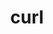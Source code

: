 ---
title: "curl"
layout: cache
category: package
meta: {"versions": ["7.63.0", "7.71.0", "7.72.0", "7.73.0", "7.74.0", "7.75.0", "7.76.0", "7.76.1"], "compilers": ["gcc@10.3.0", "gcc@6.4.0", "gcc@7.3.0", "gcc@7.3.1", "gcc@7.5.0", "gcc@8.1.0", "gcc@8.3.1", "gcc@8.4.1", "gcc@9.3.0", "xl@16.1"]}
spec_files: 
 - spec-0.json
 - spec-1.json
 - spec-2.json
 - spec-3.json
 - spec-4.json
 - spec-5.json
 - spec-6.json
 - spec-7.json
 - spec-8.json
 - spec-9.json
 - spec-10.json
 - spec-11.json
 - spec-12.json
 - spec-13.json
 - spec-14.json
 - spec-15.json
 - spec-16.json
 - spec-17.json
 - spec-18.json
 - spec-19.json
 - spec-20.json
 - spec-21.json
 - spec-22.json
 - spec-23.json
 - spec-24.json
 - spec-25.json
 - spec-26.json
 - spec-27.json
 - spec-28.json
 - spec-29.json
 - spec-30.json
 - spec-31.json
 - spec-32.json
 - spec-33.json
 - spec-34.json
 - spec-35.json
 - spec-36.json
 - spec-37.json
 - spec-38.json
 - spec-39.json
 - spec-40.json
 - spec-41.json
 - spec-42.json
 - spec-43.json
 - spec-44.json
 - spec-45.json
 - spec-46.json
 - spec-47.json
 - spec-48.json
 - spec-49.json
 - spec-50.json
 - spec-51.json
 - spec-52.json
 - spec-53.json
 - spec-54.json
 - spec-55.json
 - spec-56.json
 - spec-57.json
 - spec-58.json
 - spec-59.json
 - spec-60.json
 - spec-61.json
 - spec-62.json
 - spec-63.json
 - spec-64.json
 - spec-65.json
 - spec-66.json
 - spec-67.json
 - spec-68.json
 - spec-69.json
 - spec-70.json
 - spec-71.json
 - spec-72.json
 - spec-73.json
 - spec-74.json
 - spec-75.json
 - spec-76.json
 - spec-77.json
 - spec-78.json
 - spec-79.json
 - spec-80.json
 - spec-81.json
 - spec-82.json
 - spec-83.json
 - spec-84.json
 - spec-85.json
 - spec-86.json
 - spec-87.json
 - spec-88.json
 - spec-89.json
 - spec-90.json
 - spec-91.json
 - spec-92.json
 - spec-93.json
 - spec-94.json
 - spec-95.json
 - spec-96.json
 - spec-97.json
 - spec-98.json
 - spec-99.json
 - spec-100.json
 - spec-101.json
 - spec-102.json
 - spec-103.json
 - spec-104.json
 - spec-105.json
 - spec-106.json
 - spec-107.json
 - spec-108.json
 - spec-109.json
 - spec-110.json
 - spec-111.json
 - spec-112.json
 - spec-113.json
 - spec-114.json
 - spec-115.json
 - spec-116.json
 - spec-117.json
 - spec-118.json
 - spec-119.json
spec_names:
 - 'curl@7.74.0%gcc@8.1.0~darwinssl~gssapi~libssh~libssh2~nghttp2 arch=linux-rhel7-x86_64 ^libiconv@1.16%gcc@8.1.0 arch=linux-rhel7-x86_64 ^libidn2@2.3.0%gcc@8.1.0 arch=linux-rhel7-x86_64 ^libunistring@0.9.10%gcc@8.1.0 arch=linux-rhel7-x86_64 ^openssl@1.1.1j%gcc@8.1.0+systemcerts arch=linux-rhel7-x86_64 ^zlib@1.2.11%gcc@8.1.0+optimize+pic+shared arch=linux-rhel7-x86_64'
 - 'curl@7.76.0%gcc@8.3.1~darwinssl~gssapi~libssh~libssh2~nghttp2 arch=linux-rhel8-ppc64le ^libiconv@1.16%gcc@8.3.1 arch=linux-rhel8-ppc64le ^libidn2@2.3.0%gcc@8.3.1 arch=linux-rhel8-ppc64le ^libunistring@0.9.10%gcc@8.3.1 arch=linux-rhel8-ppc64le ^openssl@1.1.1k%gcc@8.3.1~docs+systemcerts arch=linux-rhel8-ppc64le ^zlib@1.2.11%gcc@8.3.1+optimize+pic+shared arch=linux-rhel8-ppc64le'
 - 'curl@7.76.0%gcc@9.3.0~darwinssl~gssapi~libssh~libssh2~nghttp2 arch=linux-ubuntu20.04-x86_64 ^libiconv@1.16%gcc@9.3.0 arch=linux-ubuntu20.04-x86_64 ^libidn2@2.3.0%gcc@9.3.0 arch=linux-ubuntu20.04-x86_64 ^libunistring@0.9.10%gcc@9.3.0 arch=linux-ubuntu20.04-x86_64 ^openssl@1.1.1k%gcc@9.3.0~docs+systemcerts arch=linux-ubuntu20.04-x86_64 ^zlib@1.2.11%gcc@9.3.0+optimize+pic+shared arch=linux-ubuntu20.04-x86_64'
 - 'curl@7.76.0%gcc@8.1.0~darwinssl~gssapi~libssh~libssh2~nghttp2 arch=linux-rhel7-x86_64 ^libiconv@1.16%gcc@8.1.0 arch=linux-rhel7-x86_64 ^libidn2@2.3.0%gcc@8.1.0 arch=linux-rhel7-x86_64 ^libunistring@0.9.10%gcc@8.1.0 arch=linux-rhel7-x86_64 ^openssl@1.1.1k%gcc@8.1.0~docs+systemcerts arch=linux-rhel7-x86_64 ^zlib@1.2.11%gcc@8.1.0+optimize+pic+shared arch=linux-rhel7-x86_64'
 - 'curl@7.74.0%gcc@8.1.0~darwinssl~gssapi~libssh~libssh2~nghttp2 arch=linux-rhel7-ppc64le ^libiconv@1.16%gcc@8.1.0 arch=linux-rhel7-ppc64le ^libidn2@2.3.0%gcc@8.1.0 arch=linux-rhel7-ppc64le ^libunistring@0.9.10%gcc@8.1.0 arch=linux-rhel7-ppc64le ^openssl@1.1.1j%gcc@8.1.0~docs+systemcerts arch=linux-rhel7-ppc64le ^zlib@1.2.11%gcc@8.1.0+optimize+pic+shared arch=linux-rhel7-ppc64le'
 - 'curl@7.76.0%gcc@7.5.0~darwinssl~gssapi~libssh~libssh2~nghttp2 arch=linux-ubuntu18.04-ppc64le ^libiconv@1.16%gcc@7.5.0 arch=linux-ubuntu18.04-ppc64le ^libidn2@2.3.0%gcc@7.5.0 arch=linux-ubuntu18.04-ppc64le ^libunistring@0.9.10%gcc@7.5.0 arch=linux-ubuntu18.04-ppc64le ^openssl@1.1.1k%gcc@7.5.0~docs+systemcerts arch=linux-ubuntu18.04-ppc64le ^zlib@1.2.11%gcc@7.5.0+optimize+pic+shared arch=linux-ubuntu18.04-ppc64le'
 - 'curl@7.72.0%gcc@7.5.0~darwinssl~gssapi~libssh~libssh2~nghttp2 arch=linux-ubuntu18.04-ppc64le ^libiconv@1.16%gcc@7.5.0 arch=linux-ubuntu18.04-ppc64le ^libidn2@2.3.0%gcc@7.5.0 arch=linux-ubuntu18.04-ppc64le ^libunistring@0.9.10%gcc@7.5.0 arch=linux-ubuntu18.04-ppc64le ^openssl@1.1.1g%gcc@7.5.0+systemcerts arch=linux-ubuntu18.04-ppc64le ^zlib@1.2.11%gcc@7.5.0+optimize+pic+shared arch=linux-ubuntu18.04-ppc64le'
 - 'curl@7.74.0%gcc@7.5.0~darwinssl~gssapi~libssh~libssh2~nghttp2 arch=linux-ubuntu18.04-ppc64le ^libiconv@1.16%gcc@7.5.0 arch=linux-ubuntu18.04-ppc64le ^libidn2@2.3.0%gcc@7.5.0 arch=linux-ubuntu18.04-ppc64le ^libunistring@0.9.10%gcc@7.5.0 arch=linux-ubuntu18.04-ppc64le ^openssl@1.1.1j%gcc@7.5.0+systemcerts arch=linux-ubuntu18.04-ppc64le ^zlib@1.2.11%gcc@7.5.0+optimize+pic+shared arch=linux-ubuntu18.04-ppc64le'
 - 'curl@7.74.0%gcc@7.5.0~darwinssl~gssapi~libssh~libssh2~nghttp2 arch=linux-ubuntu18.04-x86_64 ^libiconv@1.16%gcc@7.5.0 arch=linux-ubuntu18.04-x86_64 ^libidn2@2.3.0%gcc@7.5.0 arch=linux-ubuntu18.04-x86_64 ^libunistring@0.9.10%gcc@7.5.0 arch=linux-ubuntu18.04-x86_64 ^openssl@1.1.1i%gcc@7.5.0+systemcerts arch=linux-ubuntu18.04-x86_64 ^zlib@1.2.11%gcc@7.5.0+optimize+pic+shared arch=linux-ubuntu18.04-x86_64'
 - 'curl@7.75.0%gcc@9.3.0~darwinssl~gssapi~libssh~libssh2~nghttp2 arch=linux-ubuntu20.04-ppc64le ^libiconv@1.16%gcc@9.3.0 arch=linux-ubuntu20.04-ppc64le ^libidn2@2.3.0%gcc@9.3.0 arch=linux-ubuntu20.04-ppc64le ^libunistring@0.9.10%gcc@9.3.0 arch=linux-ubuntu20.04-ppc64le ^openssl@1.1.1k%gcc@9.3.0~docs+systemcerts arch=linux-ubuntu20.04-ppc64le ^zlib@1.2.11%gcc@9.3.0+optimize+pic+shared arch=linux-ubuntu20.04-ppc64le'
 - 'curl@7.74.0%gcc@8.3.1~darwinssl~gssapi~libssh~libssh2~nghttp2 arch=linux-rhel8-ppc64le ^libiconv@1.16%gcc@8.3.1 arch=linux-rhel8-ppc64le ^libidn2@2.3.0%gcc@8.3.1 arch=linux-rhel8-ppc64le ^libunistring@0.9.10%gcc@8.3.1 arch=linux-rhel8-ppc64le ^openssl@1.1.1j%gcc@8.3.1~docs+systemcerts arch=linux-rhel8-ppc64le ^zlib@1.2.11%gcc@8.3.1+optimize+pic+shared arch=linux-rhel8-ppc64le'
 - 'curl@7.76.0%gcc@9.3.0~darwinssl~gssapi~libssh~libssh2~nghttp2 arch=linux-rhel7-ppc64le ^libiconv@1.16%gcc@9.3.0 arch=linux-rhel7-ppc64le ^libidn2@2.3.0%gcc@9.3.0 arch=linux-rhel7-ppc64le ^libunistring@0.9.10%gcc@9.3.0 arch=linux-rhel7-ppc64le ^openssl@1.1.1k%gcc@9.3.0~docs+systemcerts arch=linux-rhel7-ppc64le ^zlib@1.2.11%gcc@9.3.0+optimize+pic+shared arch=linux-rhel7-ppc64le'
 - 'curl@7.72.0%gcc@8.1.0~darwinssl~gssapi~libssh~libssh2~nghttp2 arch=linux-rhel7-ppc64le ^libiconv@1.16%gcc@8.1.0 arch=linux-rhel7-ppc64le ^libidn2@2.3.0%gcc@8.1.0 arch=linux-rhel7-ppc64le ^libunistring@0.9.10%gcc@8.1.0 arch=linux-rhel7-ppc64le ^openssl@1.1.1g%gcc@8.1.0+systemcerts arch=linux-rhel7-ppc64le ^zlib@1.2.11%gcc@8.1.0+optimize+pic+shared arch=linux-rhel7-ppc64le'
 - 'curl@7.76.1%gcc@9.3.0~darwinssl~gssapi~libssh~libssh2~nghttp2 arch=linux-rhel7-x86_64 ^libiconv@1.16%gcc@9.3.0 arch=linux-rhel7-x86_64 ^libidn2@2.3.0%gcc@9.3.0 arch=linux-rhel7-x86_64 ^libunistring@0.9.10%gcc@9.3.0 arch=linux-rhel7-x86_64 ^openssl@1.1.1k%gcc@9.3.0~docs+systemcerts arch=linux-rhel7-x86_64 ^zlib@1.2.11%gcc@9.3.0+optimize+pic+shared arch=linux-rhel7-x86_64'
 - 'curl@7.76.1%gcc@7.5.0~darwinssl~gssapi~libssh~libssh2~nghttp2 arch=linux-ubuntu18.04-x86_64 ^libiconv@1.16%gcc@7.5.0 arch=linux-ubuntu18.04-x86_64 ^libidn2@2.3.0%gcc@7.5.0 arch=linux-ubuntu18.04-x86_64 ^libunistring@0.9.10%gcc@7.5.0 arch=linux-ubuntu18.04-x86_64 ^openssl@1.1.1k%gcc@7.5.0~docs+systemcerts arch=linux-ubuntu18.04-x86_64 ^zlib@1.2.11%gcc@7.5.0+optimize+pic+shared arch=linux-ubuntu18.04-x86_64'
 - 'curl@7.74.0%gcc@8.1.0~darwinssl~gssapi~libssh~libssh2~nghttp2 arch=linux-rhel7-ppc64le ^libiconv@1.16%gcc@8.1.0 arch=linux-rhel7-ppc64le ^libidn2@2.3.0%gcc@8.1.0 arch=linux-rhel7-ppc64le ^libunistring@0.9.10%gcc@8.1.0 arch=linux-rhel7-ppc64le ^openssl@1.1.1i%gcc@8.1.0+systemcerts arch=linux-rhel7-ppc64le ^zlib@1.2.11%gcc@8.1.0+optimize+pic+shared arch=linux-rhel7-ppc64le'
 - 'curl@7.76.0%gcc@7.5.0~darwinssl~gssapi~libssh~libssh2~nghttp2 arch=linux-ubuntu18.04-x86_64 ^libiconv@1.16%gcc@7.5.0 arch=linux-ubuntu18.04-x86_64 ^libidn2@2.3.0%gcc@7.5.0 arch=linux-ubuntu18.04-x86_64 ^libunistring@0.9.10%gcc@7.5.0 arch=linux-ubuntu18.04-x86_64 ^openssl@1.1.1k%gcc@7.5.0~docs+systemcerts arch=linux-ubuntu18.04-x86_64 ^zlib@1.2.11%gcc@7.5.0+optimize+pic+shared arch=linux-ubuntu18.04-x86_64'
 - 'curl@7.74.0%gcc@9.3.0~darwinssl~gssapi~libssh~libssh2~nghttp2 arch=linux-ubuntu20.04-x86_64 ^libiconv@1.16%gcc@9.3.0 arch=linux-ubuntu20.04-x86_64 ^libidn2@2.3.0%gcc@9.3.0 arch=linux-ubuntu20.04-x86_64 ^libunistring@0.9.10%gcc@9.3.0 arch=linux-ubuntu20.04-x86_64 ^openssl@1.1.1j%gcc@9.3.0~docs+systemcerts arch=linux-ubuntu20.04-x86_64 ^zlib@1.2.11%gcc@9.3.0+optimize+pic+shared arch=linux-ubuntu20.04-x86_64'
 - 'curl@7.74.0%gcc@9.3.0~darwinssl~gssapi~libssh~libssh2~nghttp2 arch=linux-ubuntu20.04-x86_64 ^libiconv@1.16%gcc@9.3.0 arch=linux-ubuntu20.04-x86_64 ^libidn2@2.3.0%gcc@9.3.0 arch=linux-ubuntu20.04-x86_64 ^libunistring@0.9.10%gcc@9.3.0 arch=linux-ubuntu20.04-x86_64 ^openssl@1.1.1i%gcc@9.3.0+systemcerts arch=linux-ubuntu20.04-x86_64 ^zlib@1.2.11%gcc@9.3.0+optimize+pic+shared arch=linux-ubuntu20.04-x86_64'
 - 'curl@7.74.0%gcc@8.3.1~darwinssl~gssapi~libssh~libssh2~nghttp2 arch=linux-rhel8-ppc64le ^libiconv@1.16%gcc@8.3.1 arch=linux-rhel8-ppc64le ^libidn2@2.3.0%gcc@8.3.1 arch=linux-rhel8-ppc64le ^libunistring@0.9.10%gcc@8.3.1 arch=linux-rhel8-ppc64le ^openssl@1.1.1j%gcc@8.3.1+systemcerts arch=linux-rhel8-ppc64le ^zlib@1.2.11%gcc@8.3.1+optimize+pic+shared arch=linux-rhel8-ppc64le'
 - 'curl@7.76.0%gcc@8.3.1~darwinssl~gssapi~libssh~libssh2~nghttp2 arch=linux-rhel8-x86_64 ^libiconv@1.16%gcc@8.3.1 arch=linux-rhel8-x86_64 ^libidn2@2.3.0%gcc@8.3.1 arch=linux-rhel8-x86_64 ^libunistring@0.9.10%gcc@8.3.1 arch=linux-rhel8-x86_64 ^openssl@1.1.1k%gcc@8.3.1~docs+systemcerts arch=linux-rhel8-x86_64 ^zlib@1.2.11%gcc@8.3.1+optimize+pic+shared arch=linux-rhel8-x86_64'
 - 'curl@7.76.1%gcc@8.4.1~darwinssl~gssapi~libssh~libssh2~nghttp2 arch=linux-rhel8-ppc64le ^libiconv@1.16%gcc@8.4.1 arch=linux-rhel8-ppc64le ^libidn2@2.3.0%gcc@8.4.1 arch=linux-rhel8-ppc64le ^libunistring@0.9.10%gcc@8.4.1 arch=linux-rhel8-ppc64le ^openssl@1.1.1k%gcc@8.4.1~docs+systemcerts arch=linux-rhel8-ppc64le ^zlib@1.2.11%gcc@8.4.1+optimize+pic+shared arch=linux-rhel8-ppc64le'
 - 'curl@7.74.0%gcc@7.5.0~darwinssl~gssapi~libssh~libssh2~nghttp2 arch=linux-ubuntu18.04-x86_64 ^libiconv@1.16%gcc@7.5.0 arch=linux-ubuntu18.04-x86_64 ^libidn2@2.3.0%gcc@7.5.0 arch=linux-ubuntu18.04-x86_64 ^libunistring@0.9.10%gcc@7.5.0 arch=linux-ubuntu18.04-x86_64 ^openssl@1.1.1j%gcc@7.5.0+systemcerts arch=linux-ubuntu18.04-x86_64 ^zlib@1.2.11%gcc@7.5.0+optimize+pic+shared arch=linux-ubuntu18.04-x86_64'
 - 'curl@7.74.0%gcc@8.1.0~darwinssl~gssapi~libssh~libssh2~nghttp2 arch=linux-rhel7-x86_64 ^libiconv@1.16%gcc@8.1.0 arch=linux-rhel7-x86_64 ^libidn2@2.3.0%gcc@8.1.0 arch=linux-rhel7-x86_64 ^libunistring@0.9.10%gcc@8.1.0 arch=linux-rhel7-x86_64 ^openssl@1.1.1j%gcc@8.1.0~docs+systemcerts arch=linux-rhel7-x86_64 ^zlib@1.2.11%gcc@8.1.0+optimize+pic+shared arch=linux-rhel7-x86_64'
 - 'curl@7.74.0%gcc@7.5.0~darwinssl~gssapi~libssh~libssh2~nghttp2 arch=linux-ubuntu18.04-x86_64 ^libiconv@1.16%gcc@7.5.0 arch=linux-ubuntu18.04-x86_64 ^libidn2@2.3.0%gcc@7.5.0 arch=linux-ubuntu18.04-x86_64 ^libunistring@0.9.10%gcc@7.5.0 arch=linux-ubuntu18.04-x86_64 ^openssl@1.1.1j%gcc@7.5.0~docs+systemcerts arch=linux-ubuntu18.04-x86_64 ^zlib@1.2.11%gcc@7.5.0+optimize+pic+shared arch=linux-ubuntu18.04-x86_64'
 - 'curl@7.74.0%gcc@8.3.1~darwinssl~gssapi~libssh~libssh2~nghttp2 arch=linux-rhel8-x86_64 ^libiconv@1.16%gcc@8.3.1 arch=linux-rhel8-x86_64 ^libidn2@2.3.0%gcc@8.3.1 arch=linux-rhel8-x86_64 ^libunistring@0.9.10%gcc@8.3.1 arch=linux-rhel8-x86_64 ^openssl@1.1.1i%gcc@8.3.1+systemcerts arch=linux-rhel8-x86_64 ^zlib@1.2.11%gcc@8.3.1+optimize+pic+shared arch=linux-rhel8-x86_64'
 - 'curl@7.72.0%gcc@9.3.0~darwinssl~gssapi~libssh~libssh2~nghttp2 arch=linux-ubuntu20.04-ppc64le ^libiconv@1.16%gcc@9.3.0 arch=linux-ubuntu20.04-ppc64le ^libidn2@2.3.0%gcc@9.3.0 arch=linux-ubuntu20.04-ppc64le ^libunistring@0.9.10%gcc@9.3.0 arch=linux-ubuntu20.04-ppc64le ^openssl@1.1.1h%gcc@9.3.0+systemcerts arch=linux-ubuntu20.04-ppc64le ^zlib@1.2.11%gcc@9.3.0+optimize+pic+shared arch=linux-ubuntu20.04-ppc64le'
 - 'curl@7.72.0%gcc@8.1.0~darwinssl~gssapi~libssh~libssh2~nghttp2 arch=linux-rhel7-ppc64le ^libiconv@1.16%gcc@8.1.0 arch=linux-rhel7-ppc64le ^libidn2@2.3.0%gcc@8.1.0 arch=linux-rhel7-ppc64le ^libunistring@0.9.10%gcc@8.1.0 arch=linux-rhel7-ppc64le ^openssl@1.1.1g%gcc@8.1.0+systemcerts arch=linux-rhel7-ppc64le ^zlib@1.2.11%gcc@8.1.0+optimize+pic+shared arch=linux-rhel7-ppc64le'
 - 'curl@7.74.0%gcc@9.3.0~darwinssl~gssapi~libssh~libssh2~nghttp2 arch=linux-ubuntu20.04-ppc64le ^libiconv@1.16%gcc@9.3.0 arch=linux-ubuntu20.04-ppc64le ^libidn2@2.3.0%gcc@9.3.0 arch=linux-ubuntu20.04-ppc64le ^libunistring@0.9.10%gcc@9.3.0 arch=linux-ubuntu20.04-ppc64le ^openssl@1.1.1j%gcc@9.3.0~docs+systemcerts arch=linux-ubuntu20.04-ppc64le ^zlib@1.2.11%gcc@9.3.0+optimize+pic+shared arch=linux-ubuntu20.04-ppc64le'
 - 'curl@7.76.1%gcc@10.3.0~darwinssl~gssapi~libssh~libssh2~nghttp2 arch=linux-ubuntu21.04-x86_64 ^libiconv@1.16%gcc@10.3.0 arch=linux-ubuntu21.04-x86_64 ^libidn2@2.3.0%gcc@10.3.0 arch=linux-ubuntu21.04-x86_64 ^libunistring@0.9.10%gcc@10.3.0 arch=linux-ubuntu21.04-x86_64 ^openssl@1.1.1k%gcc@10.3.0~docs+systemcerts arch=linux-ubuntu21.04-x86_64 ^zlib@1.2.11%gcc@10.3.0+optimize+pic+shared arch=linux-ubuntu21.04-x86_64'
 - 'curl@7.73.0%gcc@7.5.0~darwinssl~gssapi~libssh~libssh2~nghttp2 arch=linux-ubuntu18.04-x86_64 ^libiconv@1.16%gcc@7.5.0 arch=linux-ubuntu18.04-x86_64 ^libidn2@2.3.0%gcc@7.5.0 arch=linux-ubuntu18.04-x86_64 ^libunistring@0.9.10%gcc@7.5.0 arch=linux-ubuntu18.04-x86_64 ^openssl@1.1.1i%gcc@7.5.0+systemcerts arch=linux-ubuntu18.04-x86_64 ^zlib@1.2.11%gcc@7.5.0+optimize+pic+shared arch=linux-ubuntu18.04-x86_64'
 - 'curl@7.76.0%gcc@9.3.0~darwinssl~gssapi~libssh~libssh2~nghttp2 arch=linux-ubuntu20.04-ppc64le ^libiconv@1.16%gcc@9.3.0 arch=linux-ubuntu20.04-ppc64le ^libidn2@2.3.0%gcc@9.3.0 arch=linux-ubuntu20.04-ppc64le ^libunistring@0.9.10%gcc@9.3.0 arch=linux-ubuntu20.04-ppc64le ^openssl@1.1.1k%gcc@9.3.0~docs+systemcerts arch=linux-ubuntu20.04-ppc64le ^zlib@1.2.11%gcc@9.3.0+optimize+pic+shared arch=linux-ubuntu20.04-ppc64le'
 - 'curl@7.76.1%gcc@10.3.0~darwinssl~gssapi~libssh~libssh2~nghttp2 arch=linux-ubuntu21.04-ppc64le ^libiconv@1.16%gcc@10.3.0 arch=linux-ubuntu21.04-ppc64le ^libidn2@2.3.0%gcc@10.3.0 arch=linux-ubuntu21.04-ppc64le ^libunistring@0.9.10%gcc@10.3.0 arch=linux-ubuntu21.04-ppc64le ^openssl@1.1.1k%gcc@10.3.0~docs+systemcerts arch=linux-ubuntu21.04-ppc64le ^zlib@1.2.11%gcc@10.3.0+optimize+pic+shared arch=linux-ubuntu21.04-ppc64le'
 - 'curl@7.74.0%gcc@7.5.0~darwinssl~gssapi~libssh~libssh2~nghttp2 arch=linux-ubuntu18.04-ppc64le ^libiconv@1.16%gcc@7.5.0 arch=linux-ubuntu18.04-ppc64le ^libidn2@2.3.0%gcc@7.5.0 arch=linux-ubuntu18.04-ppc64le ^libunistring@0.9.10%gcc@7.5.0 arch=linux-ubuntu18.04-ppc64le ^openssl@1.1.1j%gcc@7.5.0~docs+systemcerts arch=linux-ubuntu18.04-ppc64le ^zlib@1.2.11%gcc@7.5.0+optimize+pic+shared arch=linux-ubuntu18.04-ppc64le'
 - 'curl@7.73.0%gcc@8.1.0~darwinssl~gssapi~libssh~libssh2~nghttp2 arch=linux-rhel7-ppc64le ^libiconv@1.16%gcc@8.1.0 arch=linux-rhel7-ppc64le ^libidn2@2.3.0%gcc@8.1.0 arch=linux-rhel7-ppc64le ^libunistring@0.9.10%gcc@8.1.0 arch=linux-rhel7-ppc64le ^openssl@1.1.1h%gcc@8.1.0+systemcerts arch=linux-rhel7-ppc64le ^zlib@1.2.11%gcc@8.1.0+optimize+pic+shared arch=linux-rhel7-ppc64le'
 - 'curl@7.74.0%gcc@9.3.0~darwinssl~gssapi~libssh~libssh2~nghttp2 arch=linux-ubuntu20.04-ppc64le ^libiconv@1.16%gcc@9.3.0 arch=linux-ubuntu20.04-ppc64le ^libidn2@2.3.0%gcc@9.3.0 arch=linux-ubuntu20.04-ppc64le ^libunistring@0.9.10%gcc@9.3.0 arch=linux-ubuntu20.04-ppc64le ^openssl@1.1.1j%gcc@9.3.0+systemcerts arch=linux-ubuntu20.04-ppc64le ^zlib@1.2.11%gcc@9.3.0+optimize+pic+shared arch=linux-ubuntu20.04-ppc64le'
 - 'curl@7.74.0%gcc@8.3.1~darwinssl~gssapi~libssh~libssh2~nghttp2 arch=linux-rhel8-x86_64 ^libiconv@1.16%gcc@8.3.1 arch=linux-rhel8-x86_64 ^libidn2@2.3.0%gcc@8.3.1 arch=linux-rhel8-x86_64 ^libunistring@0.9.10%gcc@8.3.1 arch=linux-rhel8-x86_64 ^openssl@1.1.1j%gcc@8.3.1~docs+systemcerts arch=linux-rhel8-x86_64 ^zlib@1.2.11%gcc@8.3.1+optimize+pic+shared arch=linux-rhel8-x86_64'
 - 'curl@7.74.0%gcc@7.5.0~darwinssl~gssapi~libssh~libssh2~nghttp2 arch=linux-ubuntu18.04-ppc64le ^libiconv@1.16%gcc@7.5.0 arch=linux-ubuntu18.04-ppc64le ^libidn2@2.3.0%gcc@7.5.0 arch=linux-ubuntu18.04-ppc64le ^libunistring@0.9.10%gcc@7.5.0 arch=linux-ubuntu18.04-ppc64le ^openssl@1.1.1i%gcc@7.5.0+systemcerts arch=linux-ubuntu18.04-ppc64le ^zlib@1.2.11%gcc@7.5.0+optimize+pic+shared arch=linux-ubuntu18.04-ppc64le'
 - 'curl@7.75.0%gcc@8.3.1~darwinssl~gssapi~libssh~libssh2~nghttp2 arch=linux-rhel8-x86_64 ^libiconv@1.16%gcc@8.3.1 arch=linux-rhel8-x86_64 ^libidn2@2.3.0%gcc@8.3.1 arch=linux-rhel8-x86_64 ^libunistring@0.9.10%gcc@8.3.1 arch=linux-rhel8-x86_64 ^openssl@1.1.1k%gcc@8.3.1~docs+systemcerts arch=linux-rhel8-x86_64 ^zlib@1.2.11%gcc@8.3.1+optimize+pic+shared arch=linux-rhel8-x86_64'
 - 'curl@7.76.0%gcc@8.1.0~darwinssl~gssapi~libssh~libssh2~nghttp2 arch=linux-rhel7-ppc64le ^libiconv@1.16%gcc@8.1.0 arch=linux-rhel7-ppc64le ^libidn2@2.3.0%gcc@8.1.0 arch=linux-rhel7-ppc64le ^libunistring@0.9.10%gcc@8.1.0 arch=linux-rhel7-ppc64le ^openssl@1.1.1k%gcc@8.1.0~docs+systemcerts arch=linux-rhel7-ppc64le ^zlib@1.2.11%gcc@8.1.0+optimize+pic+shared arch=linux-rhel7-ppc64le'
 - 'curl@7.74.0%gcc@7.5.0~darwinssl~gssapi~libssh~libssh2~nghttp2 arch=linux-ubuntu18.04-x86_64 ^libiconv@1.16%gcc@7.5.0 arch=linux-ubuntu18.04-x86_64 ^libidn2@2.3.0%gcc@7.5.0 arch=linux-ubuntu18.04-x86_64 ^libunistring@0.9.10%gcc@7.5.0 arch=linux-ubuntu18.04-x86_64 ^openssl@1.1.1k%gcc@7.5.0~docs+systemcerts arch=linux-ubuntu18.04-x86_64 ^zlib@1.2.11%gcc@7.5.0+optimize+pic+shared arch=linux-ubuntu18.04-x86_64'
 - 'curl@7.74.0%gcc@8.3.1~darwinssl~gssapi~libssh~libssh2~nghttp2 arch=linux-rhel8-x86_64 ^libiconv@1.16%gcc@8.3.1 arch=linux-rhel8-x86_64 ^libidn2@2.3.0%gcc@8.3.1 arch=linux-rhel8-x86_64 ^libunistring@0.9.10%gcc@8.3.1 arch=linux-rhel8-x86_64 ^openssl@1.1.1j%gcc@8.3.1+systemcerts arch=linux-rhel8-x86_64 ^zlib@1.2.11%gcc@8.3.1+optimize+pic+shared arch=linux-rhel8-x86_64'
 - 'curl@7.74.0%gcc@8.1.0~darwinssl~gssapi~libssh~libssh2~nghttp2 arch=linux-rhel7-ppc64le ^libiconv@1.16%gcc@8.1.0 arch=linux-rhel7-ppc64le ^libidn2@2.3.0%gcc@8.1.0 arch=linux-rhel7-ppc64le ^libunistring@0.9.10%gcc@8.1.0 arch=linux-rhel7-ppc64le ^openssl@1.1.1j%gcc@8.1.0+systemcerts arch=linux-rhel7-ppc64le ^zlib@1.2.11%gcc@8.1.0+optimize+pic+shared arch=linux-rhel7-ppc64le'
 - 'curl@7.73.0%gcc@9.3.0~darwinssl~gssapi~libssh~libssh2~nghttp2 arch=linux-ubuntu20.04-ppc64le ^libiconv@1.16%gcc@9.3.0 arch=linux-ubuntu20.04-ppc64le ^libidn2@2.3.0%gcc@9.3.0 arch=linux-ubuntu20.04-ppc64le ^libunistring@0.9.10%gcc@9.3.0 arch=linux-ubuntu20.04-ppc64le ^openssl@1.1.1i%gcc@9.3.0+systemcerts arch=linux-ubuntu20.04-ppc64le ^zlib@1.2.11%gcc@9.3.0+optimize+pic+shared arch=linux-ubuntu20.04-ppc64le'
 - 'curl@7.72.0%gcc@8.3.1~darwinssl~gssapi~libssh~libssh2~nghttp2 arch=linux-rhel8-ppc64le ^libiconv@1.16%gcc@8.3.1 arch=linux-rhel8-ppc64le ^libidn2@2.3.0%gcc@8.3.1 arch=linux-rhel8-ppc64le ^libunistring@0.9.10%gcc@8.3.1 arch=linux-rhel8-ppc64le ^openssl@1.1.1h%gcc@8.3.1+systemcerts arch=linux-rhel8-ppc64le ^zlib@1.2.11%gcc@8.3.1+optimize+pic+shared arch=linux-rhel8-ppc64le'
 - 'curl@7.74.0%gcc@7.3.1~darwinssl~gssapi~libssh~libssh2~nghttp2 arch=linux-amzn2-x86_64 ^libiconv@1.16%gcc@7.3.1 arch=linux-amzn2-x86_64 ^libidn2@2.3.0%gcc@7.3.1 arch=linux-amzn2-x86_64 ^libunistring@0.9.10%gcc@7.3.1 arch=linux-amzn2-x86_64 ^openssl@1.1.1j%gcc@7.3.1~docs+systemcerts arch=linux-amzn2-x86_64 ^zlib@1.2.11%gcc@7.3.1+optimize+pic+shared arch=linux-amzn2-x86_64'
 - 'curl@7.75.0%gcc@8.1.0~darwinssl~gssapi~libssh~libssh2~nghttp2 arch=linux-rhel7-ppc64le ^libiconv@1.16%gcc@8.1.0 arch=linux-rhel7-ppc64le ^libidn2@2.3.0%gcc@8.1.0 arch=linux-rhel7-ppc64le ^libunistring@0.9.10%gcc@8.1.0 arch=linux-rhel7-ppc64le ^openssl@1.1.1k%gcc@8.1.0~docs+systemcerts arch=linux-rhel7-ppc64le ^zlib@1.2.11%gcc@8.1.0+optimize+pic+shared arch=linux-rhel7-ppc64le'
 - 'curl@7.74.0%gcc@8.3.1~darwinssl~gssapi~libssh~libssh2~nghttp2 arch=linux-rhel8-ppc64le ^libiconv@1.16%gcc@8.3.1 arch=linux-rhel8-ppc64le ^libidn2@2.3.0%gcc@8.3.1 arch=linux-rhel8-ppc64le ^libunistring@0.9.10%gcc@8.3.1 arch=linux-rhel8-ppc64le ^openssl@1.1.1i%gcc@8.3.1+systemcerts arch=linux-rhel8-ppc64le ^zlib@1.2.11%gcc@8.3.1+optimize+pic+shared arch=linux-rhel8-ppc64le'
 - 'curl@7.63.0%gcc@7.3.0~darwinssl~gssapi~libssh~libssh2~nghttp2 arch=linux-centos7-x86_64 ^openssl@1.1.1d%gcc@7.3.0+systemcerts arch=linux-centos7-x86_64 ^zlib@1.2.11%gcc@7.3.0+optimize+pic+shared arch=linux-centos7-x86_64'
 - 'curl@7.74.0%gcc@9.3.0~darwinssl~gssapi~libssh~libssh2~nghttp2 arch=linux-ubuntu20.04-ppc64le ^libiconv@1.16%gcc@9.3.0 arch=linux-ubuntu20.04-ppc64le ^libidn2@2.3.0%gcc@9.3.0 arch=linux-ubuntu20.04-ppc64le ^libunistring@0.9.10%gcc@9.3.0 arch=linux-ubuntu20.04-ppc64le ^openssl@1.1.1i%gcc@9.3.0+systemcerts arch=linux-ubuntu20.04-ppc64le ^zlib@1.2.11%gcc@9.3.0+optimize+pic+shared arch=linux-ubuntu20.04-ppc64le'
 - 'curl@7.74.0%gcc@9.3.0~darwinssl~gssapi~libssh~libssh2~nghttp2 arch=linux-ubuntu20.04-x86_64 ^libiconv@1.16%gcc@9.3.0 arch=linux-ubuntu20.04-x86_64 ^libidn2@2.3.0%gcc@9.3.0 arch=linux-ubuntu20.04-x86_64 ^libunistring@0.9.10%gcc@9.3.0 arch=linux-ubuntu20.04-x86_64 ^openssl@1.1.1k%gcc@9.3.0~docs+systemcerts arch=linux-ubuntu20.04-x86_64 ^zlib@1.2.11%gcc@9.3.0+optimize+pic+shared arch=linux-ubuntu20.04-x86_64'
 - 'curl@7.71.0%gcc@7.5.0~darwinssl~gssapi~libssh~libssh2~nghttp2 arch=linux-ubuntu18.04-ppc64le ^libiconv@1.16%gcc@7.5.0 arch=linux-ubuntu18.04-ppc64le ^libidn2@2.1.1a%gcc@7.5.0 arch=linux-ubuntu18.04-ppc64le ^libunistring@0.9.10%gcc@7.5.0 arch=linux-ubuntu18.04-ppc64le ^openssl@1.1.1g%gcc@7.5.0+systemcerts arch=linux-ubuntu18.04-ppc64le ^zlib@1.2.11%gcc@7.5.0+optimize+pic+shared arch=linux-ubuntu18.04-ppc64le'
 - 'curl@7.76.1%gcc@9.3.0~darwinssl~gssapi~libssh~libssh2~nghttp2 arch=linux-ubuntu20.04-ppc64le ^libiconv@1.16%gcc@9.3.0 arch=linux-ubuntu20.04-ppc64le ^libidn2@2.3.0%gcc@9.3.0 arch=linux-ubuntu20.04-ppc64le ^libunistring@0.9.10%gcc@9.3.0 arch=linux-ubuntu20.04-ppc64le ^openssl@1.1.1k%gcc@9.3.0~docs+systemcerts arch=linux-ubuntu20.04-ppc64le ^zlib@1.2.11%gcc@9.3.0+optimize+pic+shared arch=linux-ubuntu20.04-ppc64le'
 - 'curl@7.75.0%gcc@7.5.0~darwinssl~gssapi~libssh~libssh2~nghttp2 arch=linux-ubuntu18.04-x86_64 ^libiconv@1.16%gcc@7.5.0 arch=linux-ubuntu18.04-x86_64 ^libidn2@2.3.0%gcc@7.5.0 arch=linux-ubuntu18.04-x86_64 ^libunistring@0.9.10%gcc@7.5.0 arch=linux-ubuntu18.04-x86_64 ^openssl@1.1.1k%gcc@7.5.0~docs+systemcerts arch=linux-ubuntu18.04-x86_64 ^zlib@1.2.11%gcc@7.5.0+optimize+pic+shared arch=linux-ubuntu18.04-x86_64'
 - 'curl@7.75.0%gcc@8.3.1~darwinssl~gssapi~libssh~libssh2~nghttp2 arch=linux-rhel8-ppc64le ^libiconv@1.16%gcc@8.3.1 arch=linux-rhel8-ppc64le ^libidn2@2.3.0%gcc@8.3.1 arch=linux-rhel8-ppc64le ^libunistring@0.9.10%gcc@8.3.1 arch=linux-rhel8-ppc64le ^openssl@1.1.1k%gcc@8.3.1~docs+systemcerts arch=linux-rhel8-ppc64le ^zlib@1.2.11%gcc@8.3.1+optimize+pic+shared arch=linux-rhel8-ppc64le'
 - 'curl@7.73.0%gcc@7.5.0~darwinssl~gssapi~libssh~libssh2~nghttp2 arch=linux-ubuntu18.04-ppc64le ^libiconv@1.16%gcc@7.5.0 arch=linux-ubuntu18.04-ppc64le ^libidn2@2.3.0%gcc@7.5.0 arch=linux-ubuntu18.04-ppc64le ^libunistring@0.9.10%gcc@7.5.0 arch=linux-ubuntu18.04-ppc64le ^openssl@1.1.1i%gcc@7.5.0+systemcerts arch=linux-ubuntu18.04-ppc64le ^zlib@1.2.11%gcc@7.5.0+optimize+pic+shared arch=linux-ubuntu18.04-ppc64le'
 - 'curl@7.76.0%gcc@9.3.0~darwinssl~gssapi~libssh~libssh2~nghttp2 arch=linux-rhel7-x86_64 ^libiconv@1.16%gcc@9.3.0 arch=linux-rhel7-x86_64 ^libidn2@2.3.0%gcc@9.3.0 arch=linux-rhel7-x86_64 ^libunistring@0.9.10%gcc@9.3.0 arch=linux-rhel7-x86_64 ^openssl@1.1.1k%gcc@9.3.0~docs+systemcerts arch=linux-rhel7-x86_64 ^zlib@1.2.11%gcc@9.3.0+optimize+pic+shared arch=linux-rhel7-x86_64'
 - 'curl@7.74.0%gcc@8.3.1~darwinssl~gssapi~libssh~libssh2~nghttp2 arch=linux-rhel8-x86_64 ^libiconv@1.16%gcc@8.3.1 arch=linux-rhel8-x86_64 ^libidn2@2.3.0%gcc@8.3.1 arch=linux-rhel8-x86_64 ^libunistring@0.9.10%gcc@8.3.1 arch=linux-rhel8-x86_64 ^openssl@1.1.1k%gcc@8.3.1~docs+systemcerts arch=linux-rhel8-x86_64 ^zlib@1.2.11%gcc@8.3.1+optimize+pic+shared arch=linux-rhel8-x86_64'
 - 'curl@7.72.0%gcc@7.5.0~darwinssl~gssapi~libssh~libssh2~nghttp2 arch=linux-ubuntu18.04-x86_64 ^libiconv@1.16%gcc@7.5.0 arch=linux-ubuntu18.04-x86_64 ^libidn2@2.3.0%gcc@7.5.0 arch=linux-ubuntu18.04-x86_64 ^libunistring@0.9.10%gcc@7.5.0 arch=linux-ubuntu18.04-x86_64 ^openssl@1.1.1g%gcc@7.5.0+systemcerts arch=linux-ubuntu18.04-x86_64 ^zlib@1.2.11%gcc@7.5.0+optimize+pic+shared arch=linux-ubuntu18.04-x86_64'
 - 'curl@7.73.0%gcc@8.1.0~darwinssl~gssapi~libssh~libssh2~nghttp2 arch=linux-rhel7-ppc64le ^libiconv@1.16%gcc@8.1.0 arch=linux-rhel7-ppc64le ^libidn2@2.3.0%gcc@8.1.0 arch=linux-rhel7-ppc64le ^libunistring@0.9.10%gcc@8.1.0 arch=linux-rhel7-ppc64le ^openssl@1.1.1i%gcc@8.1.0+systemcerts arch=linux-rhel7-ppc64le ^zlib@1.2.11%gcc@8.1.0+optimize+pic+shared arch=linux-rhel7-ppc64le'
 - 'curl@7.74.0%gcc@7.3.1~darwinssl~gssapi~libssh~libssh2~nghttp2 arch=linux-amzn2-x86_64 ^libiconv@1.16%gcc@7.3.1 arch=linux-amzn2-x86_64 ^libidn2@2.3.0%gcc@7.3.1 arch=linux-amzn2-x86_64 ^libunistring@0.9.10%gcc@7.3.1 arch=linux-amzn2-x86_64 ^openssl@1.1.1j%gcc@7.3.1+systemcerts arch=linux-amzn2-x86_64 ^zlib@1.2.11%gcc@7.3.1+optimize+pic+shared arch=linux-amzn2-x86_64'
 - 'curl@7.72.0%gcc@8.1.0~darwinssl~gssapi~libssh~libssh2~nghttp2 arch=linux-rhel7-x86_64 ^libiconv@1.16%gcc@8.1.0 arch=linux-rhel7-x86_64 ^libidn2@2.3.0%gcc@8.1.0 arch=linux-rhel7-x86_64 ^libunistring@0.9.10%gcc@8.1.0 arch=linux-rhel7-x86_64 ^openssl@1.1.1h%gcc@8.1.0+systemcerts arch=linux-rhel7-x86_64 ^zlib@1.2.11%gcc@8.1.0+optimize+pic+shared arch=linux-rhel7-x86_64'
 - 'curl@7.72.0%gcc@7.5.0~darwinssl~gssapi~libssh~libssh2~nghttp2 arch=linux-ubuntu18.04-ppc64le ^libiconv@1.16%gcc@7.5.0 arch=linux-ubuntu18.04-ppc64le ^libidn2@2.3.0%gcc@7.5.0 arch=linux-ubuntu18.04-ppc64le ^libunistring@0.9.10%gcc@7.5.0 arch=linux-ubuntu18.04-ppc64le ^openssl@1.1.1h%gcc@7.5.0+systemcerts arch=linux-ubuntu18.04-ppc64le ^zlib@1.2.11%gcc@7.5.0+optimize+pic+shared arch=linux-ubuntu18.04-ppc64le'
 - 'curl@7.74.0%gcc@7.5.0~darwinssl~gssapi~libssh~libssh2~nghttp2 arch=linux-ubuntu18.04-ppc64le ^libiconv@1.16%gcc@7.5.0 arch=linux-ubuntu18.04-ppc64le ^libidn2@2.3.0%gcc@7.5.0 arch=linux-ubuntu18.04-ppc64le ^libunistring@0.9.10%gcc@7.5.0 arch=linux-ubuntu18.04-ppc64le ^openssl@1.1.1k%gcc@7.5.0~docs+systemcerts arch=linux-ubuntu18.04-ppc64le ^zlib@1.2.11%gcc@7.5.0+optimize+pic+shared arch=linux-ubuntu18.04-ppc64le'
 - 'curl@7.74.0%gcc@8.1.0~darwinssl~gssapi~libssh~libssh2~nghttp2 arch=linux-rhel7-ppc64le ^libiconv@1.16%gcc@8.1.0 arch=linux-rhel7-ppc64le ^libidn2@2.3.0%gcc@8.1.0 arch=linux-rhel7-ppc64le ^libunistring@0.9.10%gcc@8.1.0 arch=linux-rhel7-ppc64le ^openssl@1.1.1k%gcc@8.1.0~docs+systemcerts arch=linux-rhel7-ppc64le ^zlib@1.2.11%gcc@8.1.0+optimize+pic+shared arch=linux-rhel7-ppc64le'
 - 'curl@7.74.0%gcc@8.1.0~darwinssl~gssapi~libssh~libssh2~nghttp2 arch=linux-rhel7-x86_64 ^libiconv@1.16%gcc@8.1.0 arch=linux-rhel7-x86_64 ^libidn2@2.3.0%gcc@8.1.0 arch=linux-rhel7-x86_64 ^libunistring@0.9.10%gcc@8.1.0 arch=linux-rhel7-x86_64 ^openssl@1.1.1i%gcc@8.1.0+systemcerts arch=linux-rhel7-x86_64 ^zlib@1.2.11%gcc@8.1.0+optimize+pic+shared arch=linux-rhel7-x86_64'
 - 'curl@7.76.1%gcc@9.3.0~darwinssl~gssapi~libssh~libssh2~nghttp2 arch=linux-ubuntu20.04-x86_64 ^libiconv@1.16%gcc@9.3.0 arch=linux-ubuntu20.04-x86_64 ^libidn2@2.3.0%gcc@9.3.0 arch=linux-ubuntu20.04-x86_64 ^libunistring@0.9.10%gcc@9.3.0 arch=linux-ubuntu20.04-x86_64 ^openssl@1.1.1k%gcc@9.3.0~docs+systemcerts arch=linux-ubuntu20.04-x86_64 ^zlib@1.2.11%gcc@9.3.0+optimize+pic+shared arch=linux-ubuntu20.04-x86_64'
 - 'curl@7.73.0%gcc@8.3.1~darwinssl~gssapi~libssh~libssh2~nghttp2 arch=linux-rhel8-ppc64le ^libiconv@1.16%gcc@8.3.1 arch=linux-rhel8-ppc64le ^libidn2@2.3.0%gcc@8.3.1 arch=linux-rhel8-ppc64le ^libunistring@0.9.10%gcc@8.3.1 arch=linux-rhel8-ppc64le ^openssl@1.1.1h%gcc@8.3.1+systemcerts arch=linux-rhel8-ppc64le ^zlib@1.2.11%gcc@8.3.1+optimize+pic+shared arch=linux-rhel8-ppc64le'
 - 'curl@7.72.0%gcc@8.1.0~darwinssl~gssapi~libssh~libssh2~nghttp2 arch=linux-rhel7-ppc64le ^libiconv@1.16%gcc@8.1.0 arch=linux-rhel7-ppc64le ^libidn2@2.3.0%gcc@8.1.0 arch=linux-rhel7-ppc64le ^libunistring@0.9.10%gcc@8.1.0 arch=linux-rhel7-ppc64le ^openssl@1.1.1h%gcc@8.1.0+systemcerts arch=linux-rhel7-ppc64le ^zlib@1.2.11%gcc@8.1.0+optimize+pic+shared arch=linux-rhel7-ppc64le'
 - 'curl@7.63.0%gcc@7.3.0~darwinssl~gssapi~libssh~libssh2~nghttp2 arch=linux-centos8-x86_64 ^openssl@1.1.1d%gcc@7.3.0+systemcerts arch=linux-centos8-x86_64 ^zlib@1.2.11%gcc@7.3.0+optimize+pic+shared arch=linux-centos8-x86_64'
 - 'curl@7.73.0%gcc@8.3.1~darwinssl~gssapi~libssh~libssh2~nghttp2 arch=linux-rhel8-x86_64 ^libiconv@1.16%gcc@8.3.1 arch=linux-rhel8-x86_64 ^libidn2@2.3.0%gcc@8.3.1 arch=linux-rhel8-x86_64 ^libunistring@0.9.10%gcc@8.3.1 arch=linux-rhel8-x86_64 ^openssl@1.1.1h%gcc@8.3.1+systemcerts arch=linux-rhel8-x86_64 ^zlib@1.2.11%gcc@8.3.1+optimize+pic+shared arch=linux-rhel8-x86_64'
 - 'curl@7.72.0%gcc@7.5.0~darwinssl~gssapi~libssh~libssh2~nghttp2 arch=linux-ubuntu18.04-x86_64 ^libiconv@1.16%gcc@7.5.0 arch=linux-ubuntu18.04-x86_64 ^libidn2@2.3.0%gcc@7.5.0 arch=linux-ubuntu18.04-x86_64 ^libunistring@0.9.10%gcc@7.5.0 arch=linux-ubuntu18.04-x86_64 ^openssl@1.1.1h%gcc@7.5.0+systemcerts arch=linux-ubuntu18.04-x86_64 ^zlib@1.2.11%gcc@7.5.0+optimize+pic+shared arch=linux-ubuntu18.04-x86_64'
 - 'curl@7.72.0%gcc@9.3.0~darwinssl~gssapi~libssh~libssh2~nghttp2 arch=linux-ubuntu20.04-x86_64 ^libiconv@1.16%gcc@9.3.0 arch=linux-ubuntu20.04-x86_64 ^libidn2@2.3.0%gcc@9.3.0 arch=linux-ubuntu20.04-x86_64 ^libunistring@0.9.10%gcc@9.3.0 arch=linux-ubuntu20.04-x86_64 ^openssl@1.1.1h%gcc@9.3.0+systemcerts arch=linux-ubuntu20.04-x86_64 ^zlib@1.2.11%gcc@9.3.0+optimize+pic+shared arch=linux-ubuntu20.04-x86_64'
 - 'curl@7.74.0%gcc@9.3.0~darwinssl~gssapi~libssh~libssh2~nghttp2 arch=linux-ubuntu20.04-x86_64 ^libiconv@1.16%gcc@9.3.0 arch=linux-ubuntu20.04-x86_64 ^libidn2@2.3.0%gcc@9.3.0 arch=linux-ubuntu20.04-x86_64 ^libunistring@0.9.10%gcc@9.3.0 arch=linux-ubuntu20.04-x86_64 ^openssl@1.1.1j%gcc@9.3.0+systemcerts arch=linux-ubuntu20.04-x86_64 ^zlib@1.2.11%gcc@9.3.0+optimize+pic+shared arch=linux-ubuntu20.04-x86_64'
 - 'curl@7.74.0%gcc@8.3.1~darwinssl~gssapi~libssh~libssh2~nghttp2 arch=linux-rhel8-ppc64le ^libiconv@1.16%gcc@8.3.1 arch=linux-rhel8-ppc64le ^libidn2@2.3.0%gcc@8.3.1 arch=linux-rhel8-ppc64le ^libunistring@0.9.10%gcc@8.3.1 arch=linux-rhel8-ppc64le ^openssl@1.1.1k%gcc@8.3.1~docs+systemcerts arch=linux-rhel8-ppc64le ^zlib@1.2.11%gcc@8.3.1+optimize+pic+shared arch=linux-rhel8-ppc64le'
 - 'curl@7.74.0%gcc@9.3.0~darwinssl~gssapi~libssh~libssh2~nghttp2 arch=linux-ubuntu20.04-ppc64le ^libiconv@1.16%gcc@9.3.0 arch=linux-ubuntu20.04-ppc64le ^libidn2@2.3.0%gcc@9.3.0 arch=linux-ubuntu20.04-ppc64le ^libunistring@0.9.10%gcc@9.3.0 arch=linux-ubuntu20.04-ppc64le ^openssl@1.1.1k%gcc@9.3.0~docs+systemcerts arch=linux-ubuntu20.04-ppc64le ^zlib@1.2.11%gcc@9.3.0+optimize+pic+shared arch=linux-ubuntu20.04-ppc64le'
 - 'curl@7.71.0%xl@16.1 fflags="-qzerosize" ~darwinssl~gssapi~libssh~libssh2~nghttp2 arch=linux-rhel7-power9le ^libiconv@1.16%xl@16.1 fflags="-qzerosize"  arch=linux-rhel7-power9le ^libidn2@2.1.1a%xl@16.1 fflags="-qzerosize"  arch=linux-rhel7-power9le ^libunistring@0.9.10%xl@16.1 fflags="-qzerosize"  arch=linux-rhel7-power9le ^openssl@1.1.1g%xl@16.1 fflags="-qzerosize" +systemcerts arch=linux-rhel7-power9le ^zlib@1.2.11%xl@16.1 fflags="-qzerosize" +optimize+pic+shared arch=linux-rhel7-power9le'
 - 'curl@7.73.0%gcc@9.3.0~darwinssl~gssapi~libssh~libssh2~nghttp2 arch=linux-ubuntu20.04-x86_64 ^libiconv@1.16%gcc@9.3.0 arch=linux-ubuntu20.04-x86_64 ^libidn2@2.3.0%gcc@9.3.0 arch=linux-ubuntu20.04-x86_64 ^libunistring@0.9.10%gcc@9.3.0 arch=linux-ubuntu20.04-x86_64 ^openssl@1.1.1h%gcc@9.3.0+systemcerts arch=linux-ubuntu20.04-x86_64 ^zlib@1.2.11%gcc@9.3.0+optimize+pic+shared arch=linux-ubuntu20.04-x86_64'
 - 'curl@7.76.1%gcc@9.3.0~darwinssl~gssapi~libssh~libssh2~nghttp2 arch=linux-rhel7-ppc64le ^libiconv@1.16%gcc@9.3.0 arch=linux-rhel7-ppc64le ^libidn2@2.3.0%gcc@9.3.0 arch=linux-rhel7-ppc64le ^libunistring@0.9.10%gcc@9.3.0 arch=linux-rhel7-ppc64le ^openssl@1.1.1k%gcc@9.3.0~docs+systemcerts arch=linux-rhel7-ppc64le ^zlib@1.2.11%gcc@9.3.0+optimize+pic+shared arch=linux-rhel7-ppc64le'
 - 'curl@7.71.0%gcc@9.3.0~darwinssl~gssapi~libssh~libssh2~nghttp2 arch=linux-ubuntu20.04-x86_64 ^libiconv@1.16%gcc@9.3.0 arch=linux-ubuntu20.04-x86_64 ^libidn2@2.1.1a%gcc@9.3.0 arch=linux-ubuntu20.04-x86_64 ^libunistring@0.9.10%gcc@9.3.0 arch=linux-ubuntu20.04-x86_64 ^openssl@1.1.1g%gcc@9.3.0+systemcerts arch=linux-ubuntu20.04-x86_64 ^zlib@1.2.11%gcc@9.3.0+optimize+pic+shared arch=linux-ubuntu20.04-x86_64'
 - 'curl@7.71.0%gcc@7.5.0~darwinssl~gssapi~libssh~libssh2~nghttp2 arch=linux-ubuntu18.04-x86_64 ^libiconv@1.16%gcc@7.5.0 arch=linux-ubuntu18.04-x86_64 ^libidn2@2.1.1a%gcc@7.5.0 arch=linux-ubuntu18.04-x86_64 ^libunistring@0.9.10%gcc@7.5.0 arch=linux-ubuntu18.04-x86_64 ^openssl@1.1.1g%gcc@7.5.0+systemcerts arch=linux-ubuntu18.04-x86_64 ^zlib@1.2.11%gcc@7.5.0+optimize+pic+shared arch=linux-ubuntu18.04-x86_64'
 - 'curl@7.76.1%gcc@7.5.0~darwinssl~gssapi~libssh~libssh2~nghttp2 arch=linux-ubuntu18.04-ppc64le ^libiconv@1.16%gcc@7.5.0 arch=linux-ubuntu18.04-ppc64le ^libidn2@2.3.0%gcc@7.5.0 arch=linux-ubuntu18.04-ppc64le ^libunistring@0.9.10%gcc@7.5.0 arch=linux-ubuntu18.04-ppc64le ^openssl@1.1.1k%gcc@7.5.0~docs+systemcerts arch=linux-ubuntu18.04-ppc64le ^zlib@1.2.11%gcc@7.5.0+optimize+pic+shared arch=linux-ubuntu18.04-ppc64le'
 - 'curl@7.73.0%gcc@7.5.0~darwinssl~gssapi~libssh~libssh2~nghttp2 arch=linux-ubuntu18.04-x86_64 ^libiconv@1.16%gcc@7.5.0 arch=linux-ubuntu18.04-x86_64 ^libidn2@2.3.0%gcc@7.5.0 arch=linux-ubuntu18.04-x86_64 ^libunistring@0.9.10%gcc@7.5.0 arch=linux-ubuntu18.04-x86_64 ^openssl@1.1.1h%gcc@7.5.0+systemcerts arch=linux-ubuntu18.04-x86_64 ^zlib@1.2.11%gcc@7.5.0+optimize+pic+shared arch=linux-ubuntu18.04-x86_64'
 - 'curl@7.63.0%gcc@7.3.0~darwinssl~gssapi~libssh~libssh2~nghttp2 arch=linux-ubuntu18.04-x86_64 ^openssl@1.1.1d%gcc@7.3.0+systemcerts arch=linux-ubuntu18.04-x86_64 ^zlib@1.2.11%gcc@7.3.0+optimize+pic+shared arch=linux-ubuntu18.04-x86_64'
 - 'curl@7.75.0%gcc@9.3.0~darwinssl~gssapi~libssh~libssh2~nghttp2 arch=linux-ubuntu20.04-x86_64 ^libiconv@1.16%gcc@9.3.0 arch=linux-ubuntu20.04-x86_64 ^libidn2@2.3.0%gcc@9.3.0 arch=linux-ubuntu20.04-x86_64 ^libunistring@0.9.10%gcc@9.3.0 arch=linux-ubuntu20.04-x86_64 ^openssl@1.1.1k%gcc@9.3.0~docs+systemcerts arch=linux-ubuntu20.04-x86_64 ^zlib@1.2.11%gcc@9.3.0+optimize+pic+shared arch=linux-ubuntu20.04-x86_64'
 - 'curl@7.71.0%gcc@8.3.1~darwinssl~gssapi~libssh~libssh2~nghttp2 arch=linux-rhel8-ppc64le ^libiconv@1.16%gcc@8.3.1 arch=linux-rhel8-ppc64le ^libidn2@2.1.1a%gcc@8.3.1 arch=linux-rhel8-ppc64le ^libunistring@0.9.10%gcc@8.3.1 arch=linux-rhel8-ppc64le ^openssl@1.1.1g%gcc@8.3.1+systemcerts arch=linux-rhel8-ppc64le ^zlib@1.2.11%gcc@8.3.1+optimize+pic+shared arch=linux-rhel8-ppc64le'
 - 'curl@7.74.0%gcc@7.3.1~darwinssl~gssapi~libssh~libssh2~nghttp2 arch=linux-amzn2-x86_64 ^libiconv@1.16%gcc@7.3.1 arch=linux-amzn2-x86_64 ^libidn2@2.3.0%gcc@7.3.1 arch=linux-amzn2-x86_64 ^libunistring@0.9.10%gcc@7.3.1 arch=linux-amzn2-x86_64 ^openssl@1.1.1k%gcc@7.3.1~docs+systemcerts arch=linux-amzn2-x86_64 ^zlib@1.2.11%gcc@7.3.1+optimize+pic+shared arch=linux-amzn2-x86_64'
 - 'curl@7.73.0%gcc@7.5.0~darwinssl~gssapi~libssh~libssh2~nghttp2 arch=linux-ubuntu18.04-ppc64le ^libiconv@1.16%gcc@7.5.0 arch=linux-ubuntu18.04-ppc64le ^libidn2@2.3.0%gcc@7.5.0 arch=linux-ubuntu18.04-ppc64le ^libunistring@0.9.10%gcc@7.5.0 arch=linux-ubuntu18.04-ppc64le ^openssl@1.1.1h%gcc@7.5.0+systemcerts arch=linux-ubuntu18.04-ppc64le ^zlib@1.2.11%gcc@7.5.0+optimize+pic+shared arch=linux-ubuntu18.04-ppc64le'
 - 'curl@7.76.0%gcc@9.3.0~darwinssl~gssapi~libssh~libssh2~nghttp2 arch=cray-cnl7-haswell ^libiconv@1.16%gcc@9.3.0 arch=cray-cnl7-haswell ^libidn2@2.3.0%gcc@9.3.0 arch=cray-cnl7-haswell ^libunistring@0.9.10%gcc@9.3.0 arch=cray-cnl7-haswell ^openssl@1.1.1k%gcc@9.3.0~docs+systemcerts arch=cray-cnl7-haswell ^zlib@1.2.11%gcc@9.3.0+optimize+pic+shared arch=cray-cnl7-haswell'
 - 'curl@7.71.0%gcc@8.1.0~darwinssl~gssapi~libssh~libssh2~nghttp2 arch=linux-rhel7-ppc64le ^libiconv@1.16%gcc@8.1.0 arch=linux-rhel7-ppc64le ^libidn2@2.1.1a%gcc@8.1.0 arch=linux-rhel7-ppc64le ^libunistring@0.9.10%gcc@8.1.0 arch=linux-rhel7-ppc64le ^openssl@1.1.1g%gcc@8.1.0+systemcerts arch=linux-rhel7-ppc64le ^zlib@1.2.11%gcc@8.1.0+optimize+pic+shared arch=linux-rhel7-ppc64le'
 - 'curl@7.71.0%gcc@7.5.0~darwinssl~gssapi~libssh~libssh2~nghttp2 arch=linux-ubuntu18.04-aarch64 ^libiconv@1.16%gcc@7.5.0 arch=linux-ubuntu18.04-aarch64 ^libidn2@2.1.1a%gcc@7.5.0 arch=linux-ubuntu18.04-aarch64 ^libunistring@0.9.10%gcc@7.5.0 arch=linux-ubuntu18.04-aarch64 ^openssl@1.1.1g%gcc@7.5.0+systemcerts arch=linux-ubuntu18.04-aarch64 ^zlib@1.2.11%gcc@7.5.0+optimize+pic+shared arch=linux-ubuntu18.04-aarch64'
 - 'curl@7.72.0%gcc@9.3.0~darwinssl~gssapi~libssh~libssh2~nghttp2 arch=linux-ubuntu20.04-ppc64le ^libiconv@1.16%gcc@9.3.0 arch=linux-ubuntu20.04-ppc64le ^libidn2@2.3.0%gcc@9.3.0 arch=linux-ubuntu20.04-ppc64le ^libunistring@0.9.10%gcc@9.3.0 arch=linux-ubuntu20.04-ppc64le ^openssl@1.1.1g%gcc@9.3.0+systemcerts arch=linux-ubuntu20.04-ppc64le ^zlib@1.2.11%gcc@9.3.0+optimize+pic+shared arch=linux-ubuntu20.04-ppc64le'
 - 'curl@7.63.0%gcc@7.3.0~darwinssl~gssapi~libssh~libssh2~nghttp2 arch=linux-ubuntu18.04-ppc64le ^openssl@1.1.1d%gcc@7.3.0+systemcerts arch=linux-ubuntu18.04-ppc64le ^zlib@1.2.11%gcc@7.3.0+optimize+pic+shared arch=linux-ubuntu18.04-ppc64le'
 - 'curl@7.74.0%gcc@8.1.0~darwinssl~gssapi~libssh~libssh2~nghttp2 arch=linux-rhel7-x86_64 ^libiconv@1.16%gcc@8.1.0 arch=linux-rhel7-x86_64 ^libidn2@2.3.0%gcc@8.1.0 arch=linux-rhel7-x86_64 ^libunistring@0.9.10%gcc@8.1.0 arch=linux-rhel7-x86_64 ^openssl@1.1.1k%gcc@8.1.0~docs+systemcerts arch=linux-rhel7-x86_64 ^zlib@1.2.11%gcc@8.1.0+optimize+pic+shared arch=linux-rhel7-x86_64'
 - 'curl@7.63.0%gcc@7.3.0~darwinssl~gssapi~libssh~libssh2~nghttp2 arch=linux-rhel8-x86_64 ^openssl@1.1.1d%gcc@7.3.0+systemcerts arch=linux-rhel8-x86_64 ^zlib@1.2.11%gcc@7.3.0+optimize+pic+shared arch=linux-rhel8-x86_64'
 - 'curl@7.72.0%gcc@9.3.0~darwinssl~gssapi~libssh~libssh2~nghttp2 arch=linux-ubuntu20.04-x86_64 ^libiconv@1.16%gcc@9.3.0 arch=linux-ubuntu20.04-x86_64 ^libidn2@2.3.0%gcc@9.3.0 arch=linux-ubuntu20.04-x86_64 ^libunistring@0.9.10%gcc@9.3.0 arch=linux-ubuntu20.04-x86_64 ^openssl@1.1.1g%gcc@9.3.0+systemcerts arch=linux-ubuntu20.04-x86_64 ^zlib@1.2.11%gcc@9.3.0+optimize+pic+shared arch=linux-ubuntu20.04-x86_64'
 - 'curl@7.76.1%gcc@8.3.1~darwinssl~gssapi~libssh~libssh2~nghttp2 arch=linux-rhel8-ppc64le ^libiconv@1.16%gcc@8.3.1 arch=linux-rhel8-ppc64le ^libidn2@2.3.0%gcc@8.3.1 arch=linux-rhel8-ppc64le ^libunistring@0.9.10%gcc@8.3.1 arch=linux-rhel8-ppc64le ^openssl@1.1.1k%gcc@8.3.1~docs+systemcerts arch=linux-rhel8-ppc64le ^zlib@1.2.11%gcc@8.3.1+optimize+pic+shared arch=linux-rhel8-ppc64le'
 - 'curl@7.73.0%gcc@8.3.1~darwinssl~gssapi~libssh~libssh2~nghttp2 arch=linux-rhel8-ppc64le ^libiconv@1.16%gcc@8.3.1 arch=linux-rhel8-ppc64le ^libidn2@2.3.0%gcc@8.3.1 arch=linux-rhel8-ppc64le ^libunistring@0.9.10%gcc@8.3.1 arch=linux-rhel8-ppc64le ^openssl@1.1.1i%gcc@8.3.1+systemcerts arch=linux-rhel8-ppc64le ^zlib@1.2.11%gcc@8.3.1+optimize+pic+shared arch=linux-rhel8-ppc64le'
 - 'curl@7.72.0%gcc@8.1.0~darwinssl~gssapi~libssh~libssh2~nghttp2 arch=linux-rhel7-x86_64 ^libiconv@1.16%gcc@8.1.0 arch=linux-rhel7-x86_64 ^libidn2@2.3.0%gcc@8.1.0 arch=linux-rhel7-x86_64 ^libunistring@0.9.10%gcc@8.1.0 arch=linux-rhel7-x86_64 ^openssl@1.1.1g%gcc@8.1.0+systemcerts arch=linux-rhel7-x86_64 ^zlib@1.2.11%gcc@8.1.0+optimize+pic+shared arch=linux-rhel7-x86_64'
 - 'curl@7.75.0%gcc@7.5.0~darwinssl~gssapi~libssh~libssh2~nghttp2 arch=linux-ubuntu18.04-ppc64le ^libiconv@1.16%gcc@7.5.0 arch=linux-ubuntu18.04-ppc64le ^libidn2@2.3.0%gcc@7.5.0 arch=linux-ubuntu18.04-ppc64le ^libunistring@0.9.10%gcc@7.5.0 arch=linux-ubuntu18.04-ppc64le ^openssl@1.1.1k%gcc@7.5.0~docs+systemcerts arch=linux-ubuntu18.04-ppc64le ^zlib@1.2.11%gcc@7.5.0+optimize+pic+shared arch=linux-ubuntu18.04-ppc64le'
 - 'curl@7.71.0%gcc@6.4.0~darwinssl~gssapi~libssh~libssh2~nghttp2 arch=linux-rhel7-power9le ^libiconv@1.16%gcc@6.4.0 arch=linux-rhel7-power9le ^libidn2@2.1.1a%gcc@6.4.0 arch=linux-rhel7-power9le ^libunistring@0.9.10%gcc@6.4.0 arch=linux-rhel7-power9le ^openssl@1.1.1g%gcc@6.4.0+systemcerts arch=linux-rhel7-power9le ^zlib@1.2.11%gcc@6.4.0+optimize+pic+shared arch=linux-rhel7-power9le'
 - 'curl@7.73.0%gcc@8.1.0~darwinssl~gssapi~libssh~libssh2~nghttp2 arch=linux-rhel7-x86_64 ^libiconv@1.16%gcc@8.1.0 arch=linux-rhel7-x86_64 ^libidn2@2.3.0%gcc@8.1.0 arch=linux-rhel7-x86_64 ^libunistring@0.9.10%gcc@8.1.0 arch=linux-rhel7-x86_64 ^openssl@1.1.1h%gcc@8.1.0+systemcerts arch=linux-rhel7-x86_64 ^zlib@1.2.11%gcc@8.1.0+optimize+pic+shared arch=linux-rhel7-x86_64'
 - 'curl@7.76.1%gcc@8.3.1~darwinssl~gssapi~libssh~libssh2~nghttp2 arch=linux-rhel8-x86_64 ^libiconv@1.16%gcc@8.3.1 arch=linux-rhel8-x86_64 ^libidn2@2.3.0%gcc@8.3.1 arch=linux-rhel8-x86_64 ^libunistring@0.9.10%gcc@8.3.1 arch=linux-rhel8-x86_64 ^openssl@1.1.1k%gcc@8.3.1~docs+systemcerts arch=linux-rhel8-x86_64 ^zlib@1.2.11%gcc@8.3.1+optimize+pic+shared arch=linux-rhel8-x86_64'
 - 'curl@7.72.0%gcc@7.5.0~darwinssl~gssapi~libssh~libssh2~nghttp2 arch=linux-ubuntu18.04-x86_64 ^libiconv@1.16%gcc@7.5.0 arch=linux-ubuntu18.04-x86_64 ^libidn2@2.3.0%gcc@7.5.0 arch=linux-ubuntu18.04-x86_64 ^libunistring@0.9.10%gcc@7.5.0 arch=linux-ubuntu18.04-x86_64 ^openssl@1.1.1g%gcc@7.5.0+systemcerts arch=linux-ubuntu18.04-x86_64 ^zlib@1.2.11%gcc@7.5.0+optimize+pic+shared arch=linux-ubuntu18.04-x86_64'
 - 'curl@7.76.1%gcc@8.4.1~darwinssl~gssapi~libssh~libssh2~nghttp2 arch=linux-rhel8-x86_64 ^libiconv@1.16%gcc@8.4.1 arch=linux-rhel8-x86_64 ^libidn2@2.3.0%gcc@8.4.1 arch=linux-rhel8-x86_64 ^libunistring@0.9.10%gcc@8.4.1 arch=linux-rhel8-x86_64 ^openssl@1.1.1k%gcc@8.4.1~docs+systemcerts arch=linux-rhel8-x86_64 ^zlib@1.2.11%gcc@8.4.1+optimize+pic+shared arch=linux-rhel8-x86_64'
 - 'curl@7.73.0%gcc@9.3.0~darwinssl~gssapi~libssh~libssh2~nghttp2 arch=linux-ubuntu20.04-x86_64 ^libiconv@1.16%gcc@9.3.0 arch=linux-ubuntu20.04-x86_64 ^libidn2@2.3.0%gcc@9.3.0 arch=linux-ubuntu20.04-x86_64 ^libunistring@0.9.10%gcc@9.3.0 arch=linux-ubuntu20.04-x86_64 ^openssl@1.1.1i%gcc@9.3.0+systemcerts arch=linux-ubuntu20.04-x86_64 ^zlib@1.2.11%gcc@9.3.0+optimize+pic+shared arch=linux-ubuntu20.04-x86_64'
 - 'curl@7.71.0%gcc@9.3.0~darwinssl~gssapi~libssh~libssh2~nghttp2 arch=linux-ubuntu20.04-ppc64le ^libiconv@1.16%gcc@9.3.0 arch=linux-ubuntu20.04-ppc64le ^libidn2@2.1.1a%gcc@9.3.0 arch=linux-ubuntu20.04-ppc64le ^libunistring@0.9.10%gcc@9.3.0 arch=linux-ubuntu20.04-ppc64le ^openssl@1.1.1g%gcc@9.3.0+systemcerts arch=linux-ubuntu20.04-ppc64le ^zlib@1.2.11%gcc@9.3.0+optimize+pic+shared arch=linux-ubuntu20.04-ppc64le'
 - 'curl@7.75.0%gcc@8.1.0~darwinssl~gssapi~libssh~libssh2~nghttp2 arch=linux-rhel7-x86_64 ^libiconv@1.16%gcc@8.1.0 arch=linux-rhel7-x86_64 ^libidn2@2.3.0%gcc@8.1.0 arch=linux-rhel7-x86_64 ^libunistring@0.9.10%gcc@8.1.0 arch=linux-rhel7-x86_64 ^openssl@1.1.1k%gcc@8.1.0~docs+systemcerts arch=linux-rhel7-x86_64 ^zlib@1.2.11%gcc@8.1.0+optimize+pic+shared arch=linux-rhel7-x86_64'
 - 'curl@7.71.0%gcc@8.1.0~darwinssl~gssapi~libssh~libssh2~nghttp2 arch=linux-rhel7-x86_64 ^libiconv@1.16%gcc@8.1.0 arch=linux-rhel7-x86_64 ^libidn2@2.1.1a%gcc@8.1.0 arch=linux-rhel7-x86_64 ^libunistring@0.9.10%gcc@8.1.0 arch=linux-rhel7-x86_64 ^openssl@1.1.1g%gcc@8.1.0+systemcerts arch=linux-rhel7-x86_64 ^zlib@1.2.11%gcc@8.1.0+optimize+pic+shared arch=linux-rhel7-x86_64'
 - 'curl@7.73.0%gcc@9.3.0~darwinssl~gssapi~libssh~libssh2~nghttp2 arch=linux-ubuntu20.04-ppc64le ^libiconv@1.16%gcc@9.3.0 arch=linux-ubuntu20.04-ppc64le ^libidn2@2.3.0%gcc@9.3.0 arch=linux-ubuntu20.04-ppc64le ^libunistring@0.9.10%gcc@9.3.0 arch=linux-ubuntu20.04-ppc64le ^openssl@1.1.1h%gcc@9.3.0+systemcerts arch=linux-ubuntu20.04-ppc64le ^zlib@1.2.11%gcc@9.3.0+optimize+pic+shared arch=linux-ubuntu20.04-ppc64le'
 - 'curl@7.72.0%gcc@7.5.0~darwinssl~gssapi~libssh~libssh2~nghttp2 arch=linux-ubuntu18.04-ppc64le ^libiconv@1.16%gcc@7.5.0 arch=linux-ubuntu18.04-ppc64le ^libidn2@2.3.0%gcc@7.5.0 arch=linux-ubuntu18.04-ppc64le ^libunistring@0.9.10%gcc@7.5.0 arch=linux-ubuntu18.04-ppc64le ^openssl@1.1.1g%gcc@7.5.0+systemcerts arch=linux-ubuntu18.04-ppc64le ^zlib@1.2.11%gcc@7.5.0+optimize+pic+shared arch=linux-ubuntu18.04-ppc64le'
 - 'curl@7.73.0%gcc@8.3.1~darwinssl~gssapi~libssh~libssh2~nghttp2 arch=linux-rhel8-x86_64 ^libiconv@1.16%gcc@8.3.1 arch=linux-rhel8-x86_64 ^libidn2@2.3.0%gcc@8.3.1 arch=linux-rhel8-x86_64 ^libunistring@0.9.10%gcc@8.3.1 arch=linux-rhel8-x86_64 ^openssl@1.1.1i%gcc@8.3.1+systemcerts arch=linux-rhel8-x86_64 ^zlib@1.2.11%gcc@8.3.1+optimize+pic+shared arch=linux-rhel8-x86_64'
 - 'curl@7.72.0%gcc@7.5.0~darwinssl~gssapi~libssh~libssh2~nghttp2 arch=linux-ubuntu18.04-aarch64 ^libiconv@1.16%gcc@7.5.0 arch=linux-ubuntu18.04-aarch64 ^libidn2@2.3.0%gcc@7.5.0 arch=linux-ubuntu18.04-aarch64 ^libunistring@0.9.10%gcc@7.5.0 arch=linux-ubuntu18.04-aarch64 ^openssl@1.1.1g%gcc@7.5.0+systemcerts arch=linux-ubuntu18.04-aarch64 ^zlib@1.2.11%gcc@7.5.0+optimize+pic+shared arch=linux-ubuntu18.04-aarch64'
 - 'curl@7.72.0%gcc@8.3.1~darwinssl~gssapi~libssh~libssh2~nghttp2 arch=linux-rhel8-ppc64le ^libiconv@1.16%gcc@8.3.1 arch=linux-rhel8-ppc64le ^libidn2@2.3.0%gcc@8.3.1 arch=linux-rhel8-ppc64le ^libunistring@0.9.10%gcc@8.3.1 arch=linux-rhel8-ppc64le ^openssl@1.1.1g%gcc@8.3.1+systemcerts arch=linux-rhel8-ppc64le ^zlib@1.2.11%gcc@8.3.1+optimize+pic+shared arch=linux-rhel8-ppc64le'
 - 'curl@7.72.0%gcc@8.3.1~darwinssl~gssapi~libssh~libssh2~nghttp2 arch=linux-rhel8-x86_64 ^libiconv@1.16%gcc@8.3.1 arch=linux-rhel8-x86_64 ^libidn2@2.3.0%gcc@8.3.1 arch=linux-rhel8-x86_64 ^libunistring@0.9.10%gcc@8.3.1 arch=linux-rhel8-x86_64 ^openssl@1.1.1h%gcc@8.3.1+systemcerts arch=linux-rhel8-x86_64 ^zlib@1.2.11%gcc@8.3.1+optimize+pic+shared arch=linux-rhel8-x86_64'
 - 'curl@7.63.0%gcc@7.3.0~darwinssl~gssapi~libssh~libssh2~nghttp2 arch=linux-rhel7-ppc64le ^openssl@1.1.1d%gcc@7.3.0+systemcerts arch=linux-rhel7-ppc64le ^zlib@1.2.11%gcc@7.3.0+optimize+pic+shared arch=linux-rhel7-ppc64le'
 - 'curl@7.73.0%gcc@8.1.0~darwinssl~gssapi~libssh~libssh2~nghttp2 arch=linux-rhel7-x86_64 ^libiconv@1.16%gcc@8.1.0 arch=linux-rhel7-x86_64 ^libidn2@2.3.0%gcc@8.1.0 arch=linux-rhel7-x86_64 ^libunistring@0.9.10%gcc@8.1.0 arch=linux-rhel7-x86_64 ^openssl@1.1.1i%gcc@8.1.0+systemcerts arch=linux-rhel7-x86_64 ^zlib@1.2.11%gcc@8.1.0+optimize+pic+shared arch=linux-rhel7-x86_64'
 - 'curl@7.63.0%gcc@7.3.0~darwinssl~gssapi~libssh~libssh2~nghttp2 arch=linux-rhel7-x86_64 ^openssl@1.1.1d%gcc@7.3.0+systemcerts arch=linux-rhel7-x86_64 ^zlib@1.2.11%gcc@7.3.0+optimize+pic+shared arch=linux-rhel7-x86_64'
 - 'curl@7.72.0%gcc@8.1.0~darwinssl~gssapi~libssh~libssh2~nghttp2 arch=linux-rhel7-x86_64 ^libiconv@1.16%gcc@8.1.0 arch=linux-rhel7-x86_64 ^libidn2@2.3.0%gcc@8.1.0 arch=linux-rhel7-x86_64 ^libunistring@0.9.10%gcc@8.1.0 arch=linux-rhel7-x86_64 ^openssl@1.1.1g%gcc@8.1.0+systemcerts arch=linux-rhel7-x86_64 ^zlib@1.2.11%gcc@8.1.0+optimize+pic+shared arch=linux-rhel7-x86_64'
 - 'curl@7.63.0%gcc@7.3.0~darwinssl~gssapi~libssh~libssh2~nghttp2 arch=linux-centos7-ppc64le ^openssl@1.1.1d%gcc@7.3.0+systemcerts arch=linux-centos7-ppc64le ^zlib@1.2.11%gcc@7.3.0+optimize+pic+shared arch=linux-centos7-ppc64le'
---